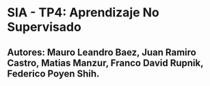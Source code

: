 # SIA - TP4: Aprendizaje No Supervisado

Autores: Mauro Leandro Baez, Juan Ramiro Castro, Matias Manzur, Franco David Rupnik, Federico Poyen Shih.
---
